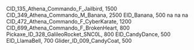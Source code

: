 CID_135_Athena_Commando_F_Jailbird, 1500
CID_349_Athena_Commando_M_Banana, 2500
EID_Banana, 500
na
na
na
CID_472_Athena_Commando_F_CyberKarate, 1200
CID_699_Athena_Commando_F_BrokenHeart, 800
Pickaxe_ID_328_GalileoRocket_SNC0L, 800
EID_CandyDance, 500
EID_LlamaBell, 700
Glider_ID_009_CandyCoat, 500
